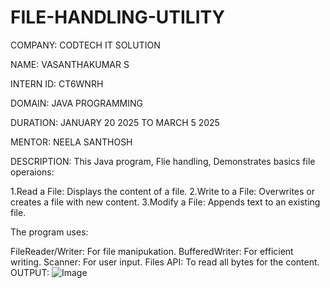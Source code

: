 # FILE-HANDLING-UTILITY
COMPANY: CODTECH IT SOLUTION   

NAME: VASANTHAKUMAR S

INTERN ID: CT6WNRH

DOMAIN: JAVA PROGRAMMING

DURATION: JANUARY 20 2025 TO MARCH 5 2025

MENTOR: NEELA SANTHOSH

DESCRIPTION: This Java program, Flie handling, Demonstrates basics file operaions:

1.Read a File: Displays the content of a file.
2.Write to a File: Overwrites or creates a file with new content.
3.Modify a File: Appends text to an existing file.
    
The program uses:

FileReader/Writer: For file manipukation.
BufferedWriter: For efficient writing.
Scanner: For user input.
Files API: To read all bytes for the content.        
OUTPUT:
![Image](https://github.com/user-attachments/assets/17e887b8-2574-4e2c-8ad0-2fcff4bec65a)
    
  
    
    
